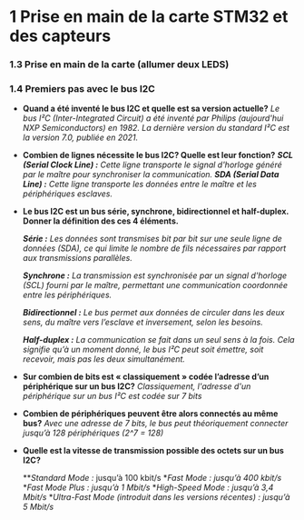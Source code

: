 # 1 Prise en main de la carte STM32 et des capteurs
 ### 1.3 Prise en main de la carte (allumer deux LEDS)
   
 ### 1.4 Premiers pas avec le bus I2C
   * **Quand a été inventé le bus I2C et quelle est sa version actuelle?**
     *Le bus I²C (Inter-Integrated Circuit) a été inventé par Philips (aujourd'hui NXP Semiconductors) en 1982. La dernière version du standard I²C est la version 7.0, publiée en 2021.*
   * **Combien de lignes nécessite le bus I2C? Quelle est leur fonction?**
     ***SCL (Serial Clock Line) :** Cette ligne transporte le signal d'horloge généré par le maître pour synchroniser la communication.*
     ***SDA (Serial Data Line) :** Cette ligne transporte les données entre le maître et les périphériques esclaves.*
   * **Le bus I2C est un bus série, synchrone, bidirectionnel et half-duplex. Donner la définition des ces 4 éléments.**
     
     ***Série :** Les données sont transmises bit par bit sur une seule ligne de données (SDA), ce qui limite le nombre de fils nécessaires par rapport aux transmissions parallèles.*
     
     ***Synchrone :** La transmission est synchronisée par un signal d'horloge (SCL) fourni par le maître, permettant une communication coordonnée entre les périphériques.*

     ***Bidirectionnel :** Le bus permet aux données de circuler dans les deux sens, du maître vers l’esclave et inversement, selon les besoins.*

     ***Half-duplex :** La communication se fait dans un seul sens à la fois. Cela signifie qu’à un moment donné, le bus I²C peut soit émettre, soit recevoir, mais pas les deux simultanément.*


   * **Sur combien de bits est « classiquement » codée l’adresse d’un périphérique sur un bus I2C?**
     *Classiquement, l'adresse d'un périphérique sur un bus I²C est codée sur 7 bits*
     
   * **Combien de périphériques peuvent être alors connectés au même bus?**
     *Avec une adresse de 7 bits, le bus peut théoriquement connecter jusqu’à 128 périphériques (2^7 = 128)*
     
   * **Quelle est la vitesse de transmission possible des octets sur un bus I2C?**

     ***Standard Mode :* jusqu’à 100 kbit/s
     ***Fast Mode :* jusqu’à 400 kbit/s*
     ***Fast Mode Plus :* jusqu’à 1 Mbit/s*
     ***High-Speed Mode :* jusqu’à 3,4 Mbit/s*
     ***Ultra-Fast Mode (introduit dans les versions récentes) :* jusqu’à 5 Mbit/s*

 
 
 
 

 

